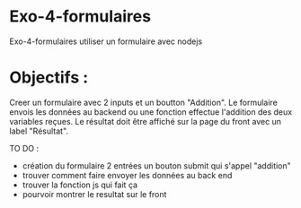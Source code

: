 # Exo-4-formulaires
Exo-4-formulaires utiliser un formulaire avec nodejs

# Objectifs : 

Creer un formulaire avec 2 inputs et un boutton "Addition".
Le formulaire envois les données au backend ou une fonction effectue l'addition des deux variables reçues.
Le résultat doit être affiché sur la page du front avec un label "Résultat".


TO DO : 

- création du formulaire
    2 entrées
    un bouton submit qui s'appel "addition"
- trouver comment faire envoyer les données au back end
- trouver la fonction js qui fait ça
- pourvoir montrer le resultat sur le front